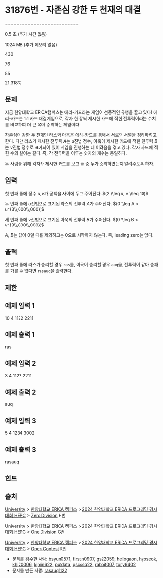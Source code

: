 # 31876번 - 자존심 강한 두 천재의 대결


==========================

0.5 초 (추가 시간 없음)

1024 MB (추가 메모리 없음)

430

76

55

21.318%

문제
--

지금 한양대학교 ERICA캠퍼스는 에리-카드라는 게임이 선풍적인 유행을 끌고 있다! 에리-카드는 1:1 카드 대결게임으로, 각자 한 장씩 제시한 카드에 적힌 전투력이라는 수치를 비교하여 더 큰 쪽이 승리하는 게임이다.

자존심이 강한 두 천재인 라스와 아욱은 에리-카드를 통해서 서로의 서열을 정리하려고 한다. 다만 라스가 제시한 전투력 $A$는 $u$진법 정수, 아욱이 제시한 카드에 적힌 전투력 $B$는 $v$진법 정수로 표기되어 있어 게임을 진행하는 데 어려움을 겪고 있다. 각자 카드에 적힌 수의 길이는 같다. 즉, 각 전투력을 이루는 숫자의 개수는 동일하다.

두 사람을 위해 각자가 제시한 카드를 보고 둘 중 누가 승리하였는지 알려주도록 하자.

입력
--

첫 번째 줄에 정수 $u, v$가 공백을 사이에 두고 주어진다. $(2 \\leq u, v \\leq 10)$

두 번째 줄에 $u$진법으로 표기된 라스의 전투력 $A$가 주어진다. $(0 \\leq A < u^{3\\,000\\,000})$

세 번째 줄에 $v$진법으로 표기된 아욱의 전투력 $B$가 주어진다. $(0 \\leq B < v^{3\\,000\\,000})$

$A$, $B$는 값이 $0$일 때를 제외하고는 $0$으로 시작하지 않는다. 즉, leading zero는 없다.

출력
--

첫 번째 줄에 라스가 승리할 경우 `ras`를, 아욱이 승리할 경우 `auq`을, 전투력이 같아 승패를 가를 수 없다면 `rasauq`을 출력한다.

제한
--

예제 입력 1
-------

10 4
1122
2211

예제 출력 1
-------

ras

예제 입력 2
-------

3 4
1122
2211

예제 출력 2
-------

auq

예제 입력 3
-------

5 4
1234
3002

예제 출력 3
-------

rasauq

힌트
--

출처
--

[University](/category/5) > [한양대학교 ERICA 캠퍼스](/category/418) > [2024 한양대학교 ERICA 프로그래밍 경시대회 HEPC](/category/1036) > [Zero Division](/category/detail/4215) H번

[University](/category/5) > [한양대학교 ERICA 캠퍼스](/category/418) > [2024 한양대학교 ERICA 프로그래밍 경시대회 HEPC](/category/1036) > [One Division](/category/detail/4216) G번

[University](/category/5) > [한양대학교 ERICA 캠퍼스](/category/418) > [2024 한양대학교 ERICA 프로그래밍 경시대회 HEPC](/category/1036) > [Open Contest](/category/detail/4217) K번

*   문제를 검수한 사람: [bsyun0571](/user/bsyun0571), [firstin0907](/user/firstin0907), [gs22059](/user/gs22059), [hellogaon](/user/hellogaon), [hyoseok](/user/hyoseok), [khj20006](/user/khj20006), [kjmin622](/user/kjmin622), [putdata](/user/putdata), [qsccsq22](/user/qsccsq22), [rabbit007](/user/rabbit007), [tony9402](/user/tony9402)
*   문제를 만든 사람: [rasauq1122](/user/rasauq1122)